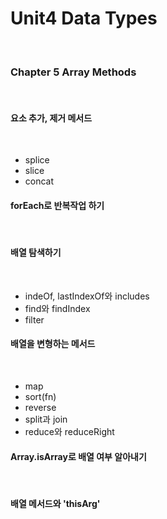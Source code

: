 # Unit4 Data Types
<br>

### Chapter 5 Array Methods
<br>

#### 요소 추가, 제거 메서드
<br>

- splice
- slice
- concat

#### forEach로 반복작업 하기
<br>

#### 배열 탐색하기
<br>

- indeOf, lastIndexOf와 includes
- find와 findIndex
- filter

#### 배열을 변형하는 메서드
<br>

- map
- sort(fn)
- reverse
- split과 join
- reduce와 reduceRight

#### Array.isArray로 배열 여부 알아내기
<br>

#### 배열 메서드와 'thisArg'
<br>
